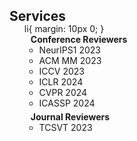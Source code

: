 <h2 id="Services" style="margin: 5px 0px -15px;">Services</h2>

<div class="publications">
<ol class="bibliography">
li{
  margin: 10px 0;
}
<h4 style="margin:0 10px 0;">Conference Reviewers</h4>

<ul style="margin:0 0 5px;">
  <li>NeurIPS1 2023</li>
  <li>ACM MM 2023</li>
  <li>ICCV 2023</li>
  <li>ICLR 2024</li>
  <li>CVPR 2024</li>
  <li>ICASSP 2024</li>
</ul>


<h4 style="margin:0 10px 0;">Journal Reviewers</h4>
<ul style="margin:0 0 5px;">
  <li>TCSVT 2023</li>
</ul>
